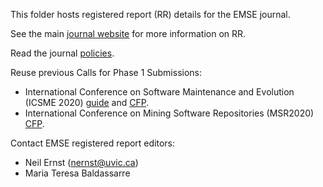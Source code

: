 This folder hosts registered report (RR) details for the EMSE journal.

See the main [journal website](https://emsejournal.github.io/registered_reports/) for more information on RR.

Read the journal [policies](rr_policies.md).

Reuse previous Calls for Phase 1 Submissions:
- International Conference on Software Maintenance and Evolution (ICSME 2020) [guide](icsme_rr_guide.md) and [CFP](registered-reports_ICSME_CFP.md).
- International Conference on Mining Software Repositories (MSR2020) [CFP](registered-reports_MSR_CFP.md). 

Contact EMSE registered report editors:
- Neil Ernst (nernst@uvic.ca)
- Maria Teresa Baldassarre